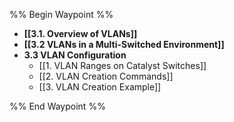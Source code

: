 %% Begin Waypoint %%
- **[[3.1. Overview of VLANs]]**
- **[[3.2 VLANs in a Multi-Switched Environment]]**
- **3.3 VLAN Configuration**
	- [[1. VLAN Ranges on Catalyst Switches]]
	- [[2. VLAN Creation Commands]]
	- [[3. VLAN Creation Example]]

%% End Waypoint %%

